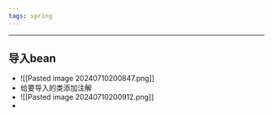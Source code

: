```yaml
---
tags: spring
---
```


---

## 导入bean

 - ![[Pasted image 20240710200847.png]]
 - 给要导入的类添加注解
 - ![[Pasted image 20240710200912.png]]
 - 